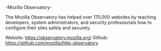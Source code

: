 -Mozilla Observatory-

The Mozilla Observatory has helped over 170,000 websites by teaching developers, system administrators, and security professionals how to configure their sites safely and securely. 

Website: https://observatory.mozilla.org/
Github: https://github.com/mozilla/http-observatory
